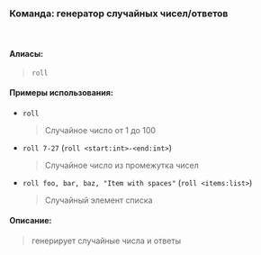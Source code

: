 ### **Команда: генератор случайных чисел/ответов**
<br>

#### **Алиасы**:
> `roll`


#### **Примеры использования**:
- `roll`
  > Случайное число от 1 до 100
- `roll 7-27` (`roll <start:int>-<end:int>`)
  > Случайное число из промежутка чисел
- `roll foo, bar, baz, "Item with spaces"` (`roll <items:list>`)
  > Случайный элемент списка


#### **Описание**:
> генерирует случайные числа и ответы
